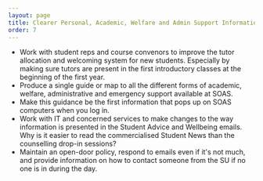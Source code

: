 ```yaml
---
layout: page
title: Clearer Personal, Academic, Welfare and Admin Support Information
order: 7
---
```

* Work with student reps and course convenors to improve the tutor allocation and welcoming system for new students. Especially by making sure tutors are present in the first introductory classes at the beginning of the first year.
* Produce a single guide or map to all the different forms of academic, welfare, administrative and emergency support available at SOAS.
* Make this guidance be the first information that pops up on SOAS computers when you log in.
* Work with IT and concerned services to make changes to the way information is presented in the Student Advice and Wellbeing emails. Why is it easier to read the commercialised Student News than the counselling drop-in sessions?
* Maintain an open-door policy, respond to emails even if it's not much, and provide information on how to contact someone from the SU if no one is in during the day.
